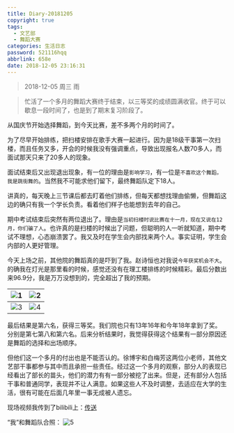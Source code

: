 ```yaml
---
title: Diary-20181205
copyright: true
tags:
  - 文艺部
  - 舞蹈大赛
categories: 生活日志
password: 521116hqq
abbrlink: 658e
date: 2018-12-05 23:16:31
---
```


> 2018-12-05 周三 雨

<!--more-->

> 忙活了一个多月的舞蹈大赛终于结束，以三等奖的成绩圆满收官。终于可以歇息一段时间了，也是到了期末复习阶段了。

从国庆节开始选择舞蹈，到今天比赛，差不多两个月的时间了。

为了尽早开始排练，把扫楼安排在歌手大赛一起进行。因为是18级干事第一次扫楼，而且任务又多，开会的时候我没有强调重点，导致出现报名人数70多人，而面试那天只来了20多人的现象。

面试结束后又出现退出现象，有一位的理由是`影响学习`，有一位是`不喜欢这个舞蹈，我是跳街舞的`。当然我不可能求他们留下，最终舞蹈队定下18人。

讲真的，每天晚上三节课后都去盯着他们排练，但每天都想找理由偷懒，但舞蹈这边的确只有我一个学长负责。看着他们样子也能想到去年的自己。

期中考试结束后突然有两位退出了。理由是`当初扫楼时说比赛在十一月，现在又说在12月，你们骗了人`。也许真的是扫楼的时候出了问题，但聪明的人一听就知道，期中考试不理想，心态崩溃罢了。我又及时在学生会内部找来两个人。事实证明，学生会内部的人更好管理。

今天上场之前，其他院的舞蹈真的是吓到了我。赵诗恒也对我说`今年获奖机会不大`。的确我在灯光是那里看的时候，感觉还没有在理工楼排练的时候精彩。最后分数出来96.9分，我是万万没想到的，完全超出了我的预期。

![1](https://i.loli.net/2018/12/08/5c0b46c5af2c0.jpg)|![2](https://i.loli.net/2018/12/06/5c0917483676a.jpeg)
:-----:|:-----:
![3](https://i.loli.net/2018/12/06/5c09174412ea8.jpeg)|![4](https://i.loli.net/2018/12/06/5c091747ec7ec.jpeg)

最后结果是第六名，获得三等奖。我们院也只有13年16年和今年18年拿到了奖。分别是第七第八和第六名。后来分析结果时，我觉得获得这个结果有一部分原因还是舞蹈的选择和出场顺序。

但他们这一个多月的付出也是不能否认的。徐博宇和白梅芳这两位小老师，其他文艺部干事都参与其中而且承担一些责任。经过这一个多月的观察，部分人的表现已经看出了部长的苗头，他们的潜力有有一部分被挖了出来。但是，还有部分人包括干事和普通同学，表现并不让人满意。如果这些人不及时调整，去适应在大学的生活，很有可能在后面几年里一事无成被人遗忘。

现场视频我传到了bilibili上：[传送]()

“我”和舞蹈队合照：
![5](https://i.loli.net/2018/12/08/5c0b46e71e09c.jpg)